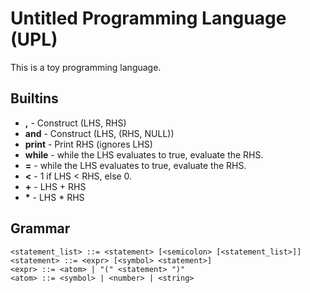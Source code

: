 # Untitled Programming Language (UPL)

This is a toy programming language.

## Builtins

- **,** - Construct (LHS, RHS)
- **and** - Construct (LHS, (RHS, NULL))
- **print** - Print RHS (ignores LHS)
- **while** - while the LHS evaluates to true, evaluate the RHS.
- **=** - while the LHS evaluates to true, evaluate the RHS.
- **<** - 1 if LHS < RHS, else 0.
- **+** - LHS + RHS
- **\*** - LHS * RHS

## Grammar

```
<statement_list> ::= <statement> [<semicolon> [<statement_list>]]
<statement> ::= <expr> [<symbol> <statement>]
<expr> ::= <atom> | "(" <statement> ")"
<atom> ::= <symbol> | <number> | <string>
```
